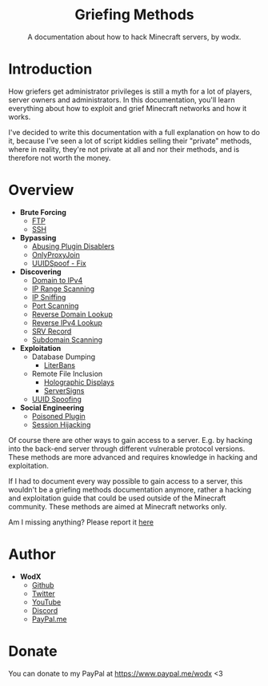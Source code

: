 <h1 align="center">Griefing Methods</h1>
<p align="center">A documentation about how to hack Minecraft servers, by wodx.</p>

# Introduction
How griefers get administrator privileges is still a myth for a lot of players, server owners and administrators. In this documentation, you'll learn everything about how to exploit and grief Minecraft networks and how it works.

I've decided to write this documentation with a full explanation on how to do it, because I've seen a lot of script kiddies selling their "private" methods, where in reality, they're not private at all and nor their methods, and is therefore not worth the money.

# Overview
- **Brute Forcing**
    - [FTP](https://github.com/WodxTV/Griefing-Methods/blob/master/Brute%20forcing/FTP.md)
    - [SSH](https://github.com/WodxTV/Griefing-Methods/blob/master/Brute%20forcing/SSH.md)
- **Bypassing**
    - [Abusing Plugin Disablers](https://github.com/WodxTV/Griefing-Methods/blob/master/Bypassing/Abusing%20Plugin%20Disablers.md)
    - [OnlyProxyJoin](https://github.com/WodxTV/Griefing-Methods/blob/master/Bypassing/OnlyProxyJoin.md)
    - [UUIDSpoof - Fix](https://github.com/WodxTV/Griefing-Methods/blob/master/Bypassing/UUIDSpoof%20-%20Fix.md)
- **Discovering**
    - [Domain to IPv4](https://github.com/WodxTV/Griefing-Methods/blob/master/Discovering/DNS%20to%20IPv4.md)
    - [IP Range Scanning](https://github.com/WodxTV/Griefing-Methods/blob/master/Discovering/IP%20Range%20Scanning.md)
    - [IP Sniffing](https://github.com/WodxTV/Griefing-Methods/blob/master/Discovering/IP%20Sniffing.md)
    - [Port Scanning](https://github.com/WodxTV/Griefing-Methods/blob/master/Discovering/Port%20Scanning.md)
    - [Reverse Domain Lookup]()
    - [Reverse IPv4 Lookup]()
    - [SRV Record](https://github.com/WodxTV/Griefing-Methods/blob/master/Discovering/SRV%20Record.md)
    - [Subdomain Scanning]()
- **Exploitation**
    - Database Dumping
        - [LiterBans](https://github.com/WodxTV/Griefing-Methods/blob/master/Exploitation/Database%20Dumping/LiteBans.md)
    - Remote File Inclusion
        - [Holographic Displays](https://github.com/WodxTV/Griefing-Methods/blob/master/Exploitation/Remote%20File%20Inclusion/Holographic%20Displays.md)
        - [ServerSigns](https://github.com/WodxTV/Griefing-Methods/blob/master/Exploitation/Remote%20File%20Inclusion/ServerSigns.md)
    - [UUID Spoofing](https://github.com/WodxTV/Griefing-Methods/blob/master/Exploitation/UUID%20Spoofing.md)
- **Social Engineering**
    - [Poisoned Plugin](https://github.com/WodxTV/Griefing-Methods/blob/master/Social%20Engineering/Poisoned%20Plugin.md)
    - [Session Hijacking](https://github.com/WodxTV/Griefing-Methods/blob/master/Social%20Engineering/Session%20Hijacking.md)

Of course there are other ways to gain access to a server. E.g. by hacking into the back-end server through different vulnerable protocol versions. These methods are more advanced and requires knowledge in hacking and exploitation.

If I had to document every way possible to gain access to a server, this wouldn't be a griefing methods documentation anymore, rather a hacking and exploitation guide that could be used outside of the Minecraft community. These methods are aimed at Minecraft networks only.

Am I missing anything? Please report it [here](https://github.com/WodxTV/Griefing-Methods/issues/new)

# Author
- **WodX**
    - [Github](https://github.com/WodXTV)
    - [Twitter](https://twitter.com/wodxgod)
    - [YouTube](https://youtube.com/wodxgod)
    - [Discord](https://profiles.pw/profile/638659048018935823)
    - [PayPal.me](https://www.paypal.com/paypalme2/wodx)

# Donate
You can donate to my PayPal at https://www.paypal.me/wodx <3
